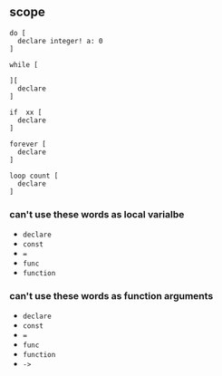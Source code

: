 ## scope

```
do [
  declare integer! a: 0
]

while [

][
  declare
]

if  xx [
  declare
]

forever [
  declare
]

loop count [
  declare
] 

```

### can't use these words as local varialbe

* `declare`
* `const`
* `=`
* `func`
* `function`

### can't use these words as function arguments

* `declare`
* `const`
* `=`
* `func`
* `function`
* `->`

